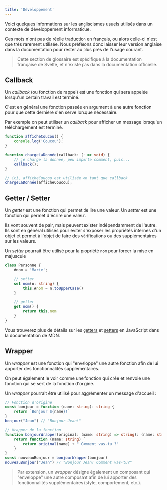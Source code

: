 ```yaml
---
title: 'Développement'
---
```


Voici quelques informations sur les angliscismes usuels utilisés dans un contexte de développement informatique.

Ces mots n'ont pas de réelle traduction en français, ou alors celle-ci n'est que très rarement utilisée. Nous préférons donc laisser leur version anglaise dans la documentation pour rester au plus près de l'usage courant.

> Cette section de glossaire est spécifique à la documentation française de Svelte, et n'existe pas dans la documentation officielle.

## Callback

Un _callback_ (ou fonction de rappel) est une fonction qui sera appelée lorsqu'un certain travail est terminé.

C'est en général une fonction passée en argument à une autre fonction pour que cette dernière s'en serve lorsque nécessaire.

Par exemple on peut utiliser un _callback_ pour afficher un message lorsqu'un téléchargement est terminé.
```ts
function afficheCoucou() {
	console.log('Coucou');
}

function chargeLaDonnée(callback: () => void) {
	// je charge la donnée, peu importe comment, puis...
	callback();
}

// ici, afficheCoucou est utilisée en tant que callback
chargeLaDonnée(afficheCoucou);
```

## Getter / Setter

Un _getter_ est une fonction qui permet de lire une valeur.
Un _setter_ est une fonction qui permet d'écrire une valeur.

Ils vont souvent de pair, mais peuvent exister indépendamment de l'autre.
Ils sont en général utilisés pour éviter d'exposer les propriétés internes d'un objet et permet à l'objet de faire des vérifications ou des  supplémentaires sur les valeurs.

Un _setter_ pourrait être utilisé pour la propriété `nom` pour forcer la mise en majuscule
```ts
class Personne {
	#nom = 'Marie';

	// setter
	set nom(n: string) {
		this.#nom = n.toUpperCase()
	}

	// getter
	get nom() {
		return this.nom
	}
}
```

Vous trouverez plus de détails sur les [getters](https://developer.mozilla.org/fr/docs/Web/JavaScript/Reference/Functions/get) et [setters](https://developer.mozilla.org/fr/docs/Web/JavaScript/Reference/Functions/set) en JavaScript dans la documentation de MDN.

## Wrapper

Un _wrapper_ est une fonction qui "enveloppe" une autre fonction afin de lui apporter des fonctionnalités supplémentaires.

On peut également le voir comme une fonction qui crée et renvoie une fonction qui se sert de la fonction d'origine.

Un _wrapper_ pourrait être utilisé pour aggrémenter un message d'accueil :
```ts
// Fonction d'origine
const bonjour = function (name: string): string {
	return `Bonjour ${name}!`
}
bonjour("Jean") // "Bonjour Jean!"

// Wrapper de la fonction
function bonjourWrapper(original: (name: string) => string): (name: string) => string {
	return function (name: string) {
		return original(name) + " Comment vas-tu ?"
	}
}
const nouveauBonjour = bonjourWrapper(bonjour)
nouveauBonjour("Jean") // "Bonjour Jean! Comment vas-tu?"
```

> Par extension, un _wrapper_ désigne également un composant qui "enveloppe" une autre composant afin de lui apporter des fonctionnalités supplémentaires (style, comportement, etc.).
